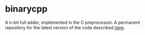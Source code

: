 # binarycpp
A n-bit full adder, implemented in the C preprocessor. A permanent repository for the latest version of the code described [here](http://philpax.me/blog/abusing-the-c-preprocessor-writing-a-4-bit-adder).